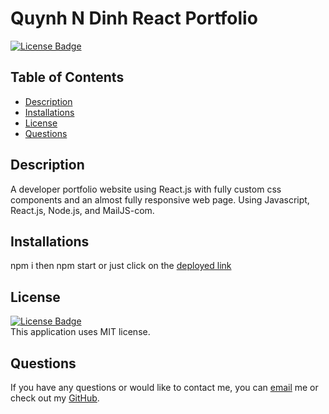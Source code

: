 # Quynh N Dinh React Portfolio
[![License Badge](https://img.shields.io/static/v1?label=License&message=MIT&color=blue&?style=plastic&link=https://choosealicense.com/licenses/mit/)](https://choosealicense.com/licenses/mit/)
  ## Table of Contents
  - [Description](#Description)
  - [Installations](#Installations)
  - [License](#License)
  - [Questions](#Questions)
  ## Description
  A developer portfolio website using React.js with fully custom css components and an almost fully responsive web page. Using Javascript, React.js, Node.js, and  MailJS-com.
  ## Installations
  npm i then npm start or just click on the [deployed link](https://quynhndinh.herokuapp.com/)
  
  ## License
  [![License Badge](https://img.shields.io/static/v1?label=License&message=MIT&color=blue&?style=plastic&link=https://choosealicense.com/licenses/mit/)](https://choosealicense.com/licenses/mit/)
  </br>
  This application uses MIT license. 
  ## Questions 
  If you have any questions or would like to contact me, you can [email](mailto:quynhndinh96@gmail.com) me
  or check out my [GitHub](https://github.com/quynhndinh).
